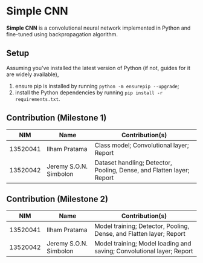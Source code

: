 # Simple CNN
**Simple CNN** is a convolutional neural network implemented in Python and fine-tuned using backpropagation algorithm.

## Setup
Assuming you've installed the latest version of Python (if not, guides for it are widely available),
1. ensure pip is installed by running `python -m ensurepip --upgrade`;
2. install the Python dependencies by running `pip install -r requirements.txt`.

## Contribution (Milestone 1)
| NIM      | Name                   | Contribution(s)                                                       |
|----------|------------------------|-----------------------------------------------------------------------|
| 13520041 | Ilham Pratama          | Class model; Convolutional layer; Report                              |
| 13520042 | Jeremy S.O.N. Simbolon | Dataset handling; Detector, Pooling, Dense, and Flatten layer; Report |

## Contribution (Milestone 2)
| NIM      | Name                   | Contribution(s)                                                       |
|----------|------------------------|-----------------------------------------------------------------------|
| 13520041 | Ilham Pratama          | Model training; Detector, Pooling, Dense, and Flatten layer; Report   |
| 13520042 | Jeremy S.O.N. Simbolon | Model training; Model loading and saving; Convolutional layer; Report |
